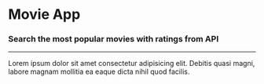 # Movie App

### Search the most popular movies with ratings from API
---
Lorem ipsum dolor sit amet consectetur adipisicing elit. Debitis quasi magni, labore magnam mollitia ea eaque dicta nihil quod facilis.